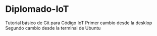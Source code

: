 # Diplomado-IoT
Tutorial básico de Git para Código IoT
Primer cambio desde la desklop
Segundo cambio desde la terminal de Ubuntu
